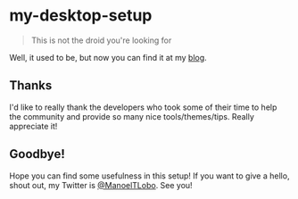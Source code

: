 # my-desktop-setup
> This is not the droid you're looking for

Well, it used to be, but now you can find it at my [blog](https://manoel.tech/01-my-desktop-setup).

## Thanks
I'd like to really thank the developers who took some of their time to help the community and provide so many nice tools/themes/tips. Really appreciate it!

## Goodbye!
Hope you can find some usefulness in this setup! If you want to give a hello, shout out, my Twitter is [@ManoelTLobo](https://www.twitter.com/ManoelTLobo). See you!

